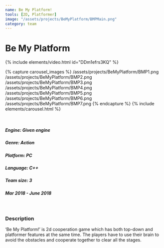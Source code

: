```yaml
---
name: Be My Platform!
tools: [2D, Platformer]
image: "/assets/projects/BeMyPlatform/BMPMain.png"
category: team
---
```



# Be My Platform

{% include elements/video.html id="DDm1efrs3KQ" %}

{% capture carousel_images %}
/assets/projects/BeMyPlatform/BMP1.png
/assets/projects/BeMyPlatform/BMP2.png
/assets/projects/BeMyPlatform/BMP3.png
/assets/projects/BeMyPlatform/BMP4.png
/assets/projects/BeMyPlatform/BMP5.png
/assets/projects/BeMyPlatform/BMP6.png
/assets/projects/BeMyPlatform/BMP7.png
{% endcapture %}
{% include elements/carousel.html %}

<br/>

##### Engine: Given engine
##### Genre: Action
##### Platform: PC 
##### Language: C++
##### Team size: 3
##### Mar 2018 - June 2018

<br/>

### Description

‘Be My Platform!’ is 2d cooperation game which has both top-down and platformer features at the same time. The players have to use their brain to avoid the obstacles and cooperate together to clear all the stages.

<br/>
<br/>
